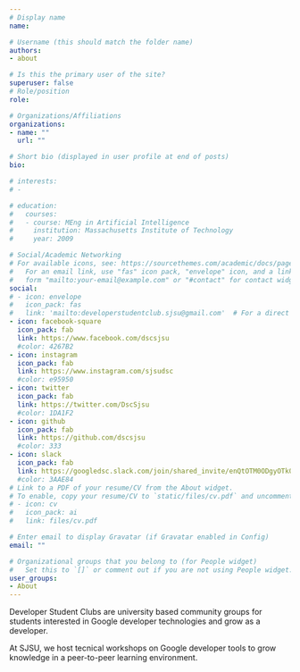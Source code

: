 ```yaml
---
# Display name
name: 

# Username (this should match the folder name)
authors:
- about

# Is this the primary user of the site?
superuser: false
# Role/position
role: 

# Organizations/Affiliations
organizations:
- name: ""
  url: ""

# Short bio (displayed in user profile at end of posts)
bio: 

# interests:
# - 

# education:
#   courses:
#   - course: MEng in Artificial Intelligence
#     institution: Massachusetts Institute of Technology
#     year: 2009

# Social/Academic Networking
# For available icons, see: https://sourcethemes.com/academic/docs/page-builder/#icons
#   For an email link, use "fas" icon pack, "envelope" icon, and a link in the
#   form "mailto:your-email@example.com" or "#contact" for contact widget.
social:
# - icon: envelope
#   icon_pack: fas
#   link: 'mailto:developerstudentclub.sjsu@gmail.com'  # For a direct email link, use "mailto:test@example.org".
- icon: facebook-square
  icon_pack: fab
  link: https://www.facebook.com/dscsjsu
  #color: 4267B2 
- icon: instagram
  icon_pack: fab
  link: https://www.instagram.com/sjsudsc
  #color: e95950
- icon: twitter
  icon_pack: fab
  link: https://twitter.com/DscSjsu
  #color: 1DA1F2 
- icon: github
  icon_pack: fab
  link: https://github.com/dscsjsu
  #color: 333
- icon: slack
  icon_pack: fab
  link: https://googledsc.slack.com/join/shared_invite/enQtOTM0ODgyOTk0NjMxLTZhOGI3NjIzOTNhZmE5MWUzODUzMzg5YWZhY2JiZDQ5ZjU0OTgwZGVhM2EwOGNlZDM3N2VjNGI2NDkzZjkwYzg
  #color: 3AAE84
# Link to a PDF of your resume/CV from the About widget.
# To enable, copy your resume/CV to `static/files/cv.pdf` and uncomment the lines below.
# - icon: cv
#   icon_pack: ai
#   link: files/cv.pdf

# Enter email to display Gravatar (if Gravatar enabled in Config)
email: ""

# Organizational groups that you belong to (for People widget)
#   Set this to `[]` or comment out if you are not using People widget.
user_groups:
- About
---
```


Developer Student Clubs are university based community groups for students interested in Google developer technologies and grow as a developer. 

At SJSU, we host tecnical workshops on Google developer tools to grow knowledge in a peer-to-peer learning environment.